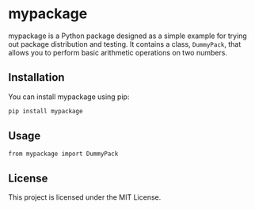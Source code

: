 # mypackage

mypackage is a Python package designed as a simple example for trying out package distribution and testing. 
It contains a class, `DummyPack`, that allows you to perform basic arithmetic operations on two numbers.

## Installation

You can install mypackage using pip:

```bash
pip install mypackage
````

## Usage
`from mypackage import DummyPack`

## License

This project is licensed under the MIT License. 
